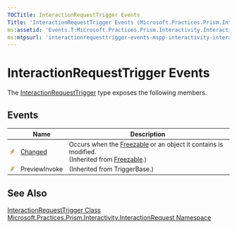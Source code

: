 ```yaml
---
TOCTitle: InteractionRequestTrigger Events
Title: 'InteractionRequestTrigger Events (Microsoft.Practices.Prism.Interactivity.InteractionRequest)'
ms:assetid: 'Events.T:Microsoft.Practices.Prism.Interactivity.InteractionRequest.InteractionRequestTrigger'
ms:mtpsurl: 'interactionrequesttrigger-events-mspp-interactivity-interactionrequest.md'
---
```


# InteractionRequestTrigger Events

The [InteractionRequestTrigger](/patterns-practices/reference/interactionrequesttrigger-class-mspp-interactivity-interactionrequest) type exposes the following members.

## Events

<table>

<thead>
<tr class="header">
<th> </th>
<th>Name</th>
<th>Description</th>
</tr>
</thead>
<tbody>
<tr class="odd">
<td><img src="/patterns-practices/reference/images/pubevent.gif" alt="Public event"/></td>
<td><a href="http://msdn.microsoft.com/en-us/library/ms596566" data-raw-source="[Changed](http://msdn.microsoft.com/en-us/library/ms596566)">Changed</a></td>
<td><div class="summary">
Occurs when the <a href="http://msdn.microsoft.com/en-us/library/ms602734" data-raw-source="[Freezable](http://msdn.microsoft.com/en-us/library/ms602734)">Freezable</a> or an object it contains is modified.
</div>
(Inherited from <a href="http://msdn.microsoft.com/en-us/library/ms602734" data-raw-source="[Freezable](http://msdn.microsoft.com/en-us/library/ms602734)">Freezable</a>.)</td>
</tr>
<tr class="even">
<td><img src="/patterns-practices/reference/images/pubevent.gif" alt="Public event"/></td>
<td>PreviewInvoke</td>
<td>(Inherited from TriggerBase.)</td>
</tr>
</tbody>
</table>

## See Also

[InteractionRequestTrigger Class](/patterns-practices/reference/interactionrequesttrigger-class-mspp-interactivity-interactionrequest)  
[Microsoft.Practices.Prism.Interactivity.InteractionRequest Namespace](/patterns-practices/reference/mspp-interactivity-interactionrequest-namespace)  